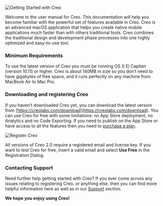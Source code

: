 ![Getting Started with Creo](creo_intro_1.png)

Welcome to the user manual for Creo. This documentation will help you become familiar with the powerful set of features available in Creo. Creo is an advanced macOS application that helps you create native mobile applications much faster than with others traditional tools. Creo combines the traditional design and development phase processes into one highly optimized and easy-to-use tool. 

### Minimum Requirements

To use the latest version of Creo you must be running OS X El Capitan (version 10.11) or higher. Creo is about 140MB in size so you don’t need to have gigabytes of free space, and it runs perfectly on any machine from MacBook Air to Mac Pro.

### Downloading and registering Creo

If you haven’t downloaded Creo yet, you can download the latest version from [https://creolabs.com/download](https://creolabs.com/download). You can use Creo for free with some limitations: no App Store deployment, no Analytics and no Code Exporting. If you need to publish on the App Store or have access to all the features then you need to [purchase a plan](https://creolabs.com/store).

![Register Creo](creo_register.png)

All versions of Creo 2.0 require a registered email and license key. If you want to test Creo for free, insert a valid email and select <strong>Use Free</strong> in the Registration Dialog.

### Contacting Support

Need further help getting started with Creo? If you ever come across any issues relating to registering Creo, or anything else, then you can find more helpful information here as well as in our [Support](https://creolabs.com/support) section.

<strong>We hope you enjoy using Creo!</strong>
